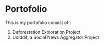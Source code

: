 # Portofolio

This is my portofolio consist of :

1. Deforestation Exploration Project
2. Udiddit, a Social News Aggregator Project
